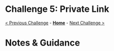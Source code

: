# Challenge 5: Private Link

[< Previous Challenge](./04-AzureADPrincipalPropagation.md) - **[Home](README.md)** - [Next Challenge >](./06-SAPChatBot.md)

# Notes & Guidance


